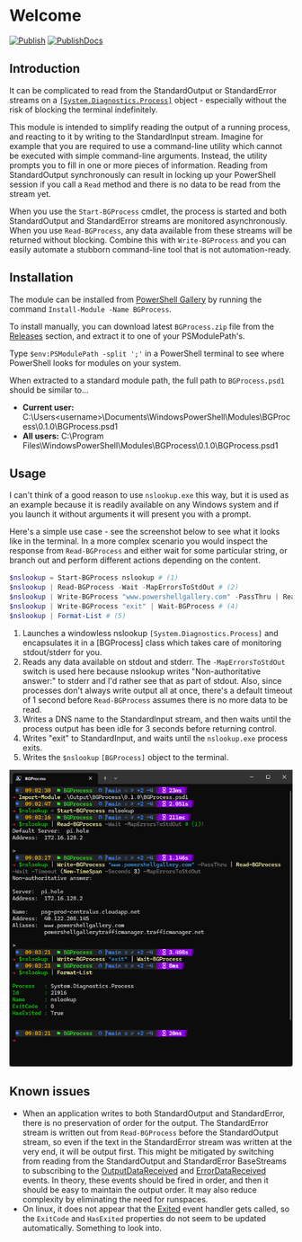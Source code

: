 # Welcome
[![Publish](https://github.com/joshooaj/BGProcess/actions/workflows/Publish.yml/badge.svg)](https://github.com/joshooaj/BGProcess/actions/workflows/Publish.yml)
[![PublishDocs](https://github.com/joshooaj/BGProcess/actions/workflows/PublishDocs.yml/badge.svg)](https://github.com/joshooaj/BGProcess/actions/workflows/PublishDocs.yml)
## Introduction

It can be complicated to read from the StandardOutput or StandardError streams
on a [`[System.Diagnostics.Process]`](https://learn.microsoft.com/en-us/dotnet/api/system.diagnostics.process?view=net-7.0) object - especially without the risk of
blocking the terminal indefinitely.

This module is intended to simplify reading the output of a running process,
and reacting to it by writing to the StandardInput stream. Imagine for example
that you are required to use a command-line utility which cannot be executed
with simple command-line arguments. Instead, the utility prompts you to fill in
one or more pieces of information. Reading from StandardOutput synchronously
can result in locking up your PowerShell session if you call a `Read` method
and there is no data to be read from the stream yet.

When you use the `Start-BGProcess` cmdlet, the process is started and both
StandardOutput and StandardError streams are monitored asynchronously. When you
use `Read-BGProcess`, any data available from these streams will be returned
without blocking. Combine this with `Write-BGProcess` and you can easily
automate a stubborn command-line tool that is not automation-ready.

## Installation

The module can be installed from [PowerShell Gallery](https://www.powershellgallery.com/packages/BGProcess)
by running the command `Install-Module -Name BGProcess`.

To install manually, you can download latest `BGProcess.zip` file from the
[Releases](https://github.com/joshooaj/BGProcess/releases) section, and extract
it to one of your PSModulePath's.

Type `$env:PSModulePath -split ';'` in a PowerShell terminal to see where
PowerShell looks for modules on your system.

When extracted to a standard module path, the full path to `BGProcess.psd1`
should be similar to...

- __Current user:__ C:\Users\<username>\Documents\WindowsPowerShell\Modules\BGProcess\0.1.0\BGProcess.psd1
- __All users:__ C:\Program Files\WindowsPowerShell\Modules\BGProcess\0.1.0\BGProcess.psd1

## Usage

I can't think of a good reason to use `nslookup.exe` this way, but it is used
as an example because it is readily available on any Windows system and if you
launch it without arguments it will present you with a prompt.

Here's a simple use case - see the screenshot below to see what it looks like
in the terminal. In a more complex scenario you would inspect the response from
`Read-BGProcess` and either wait for some particular string, or branch out and
perform different actions depending on the content.

```powershell linenums="1"
$nslookup = Start-BGProcess nslookup # (1)
$nslookup | Read-BGProcess -Wait -MapErrorsToStdOut # (2)
$nslookup | Write-BGProcess "www.powershellgallery.com" -PassThru | Read-BGProcess -Wait -Timeout (New-TimeSpan -Seconds 3) -MapErrorsToStdOut # (3)
$nslookup | Write-BGProcess "exit" | Wait-BGProcess # (4)
$nslookup | Format-List # (5)
```

1. Launches a windowless nslookup `[System.Diagnostics.Process]` and
   encapsulates it in a [BGProcess] class which takes care of monitoring
   stdout/stderr for you.
2. Reads any data available on stdout and stderr. The `-MapErrorsToStdOut`
   switch is used here because nslookup writes "Non-authoritative answer:" to
   stderr and I'd rather see that as part of stdout. Also, since processes
   don't always write output all at once, there's a default timeout of 1 second
   before `Read-BGProcess` assumes there is no more data to be read.
3. Writes a DNS name to the StandardInput stream, and then waits until the
   process output has been idle for 3 seconds before returning control.
4. Writes "exit" to StandardInput, and waits until the `nslookup.exe` process
   exits.
5. Writes the `$nslookup` `[BGProcess]` object to the terminal.

![Screenshot of PowerShell terminal showing nslookup output](images/example1.png)

## Known issues

- When an application writes to both StandardOutput and StandardError, there is
  no preservation of order for the output. The StandardError stream is written
  out from `Read-BGProcess` before the StandardOutput stream, so even if the
  text in the StandardError stream was written at the very end, it will be
  output first. This might be mitigated by switching from reading from the
  StandardOutput and StandardError BaseStreams to subscribing to the
  [OutputDataReceived](https://learn.microsoft.com/en-us/dotnet/api/system.diagnostics.process.outputdatareceived?view=net-7.0) and [ErrorDataReceived](https://learn.microsoft.com/en-us/dotnet/api/system.diagnostics.process.errordatareceived?view=net-7.0) events. In theory, these events
  should be fired in order, and then it should be easy to maintain the output
  order. It may also reduce complexity by eliminating the need for runspaces.
- On linux, it does not appear that the [Exited](https://learn.microsoft.com/en-us/dotnet/api/system.diagnostics.process.exited?view=net-7.0)
  event handler gets called, so the `ExitCode` and `HasExited` properties do not
  seem to be updated automatically. Something to look into.
